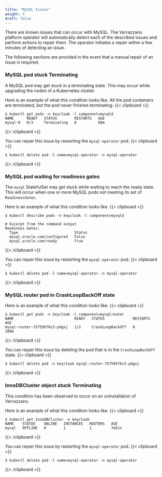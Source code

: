 ```yaml
---
title: "MySQL Issues"
weight: 4
draft: false
---
```


There are known issues that can occur with MySQL.  The Verrazzano platform operator will automatically detect each of the described issues and perform actions to repair them.  The operator initiates a repair within a few minutes of detecting an issue.  

The following sections are provided in the event that a manual repair of an issue is required.

### MySQL pod stuck Terminating
A MySQL pod may get stuck in a terminating state.  This may occur while upgrading the nodes of a Kubernetes cluster.

Here is an example of what this condition looks like.  All the pod containers are terminated, but the pod never finishes terminating.
{{< clipboard >}}
<div class="highlight">

```
$ kubectl get pods -n keycloak -l component=mysqld
NAME      READY   STATUS        RESTARTS   AGE
mysql-0   0/3     Terminating   0          60m
```
{{< /clipboard >}}
</div>


You can repair this issue by restarting the `mysql-operator` pod.
{{< clipboard >}}
<div class="highlight">

```
$ kubectl delete pod -l name=mysql-operator -n mysql-operator
```
{{< /clipboard >}}
</div>


### MySQL pod waiting for readiness gates
The `mysql` StatefulSet may get stuck while waiting to reach the ready state.  This will occur when one or more MySQL pods not meeting its set of `ReadinessGates`.

Here is an example of what this condition looks like.
{{< clipboard >}}
<div class="highlight">

```
$ kubectl describe pods -n keycloak -l component=mysqld
```
```
# Excerpt from the command output
Readiness Gates:
  Type                          Status
  mysql.oracle.com/configured   False
  mysql.oracle.com/ready        True
```
{{< /clipboard >}}
</div>

You can repair this issue by restarting the `mysql-operator` pod.
{{< clipboard >}}
<div class="highlight">

```
$ kubectl delete pod -l name=mysql-operator -n mysql-operator
```
{{< /clipboard >}}
</div>

### MySQL router pod in CrashLoopBackOff state

Here is an example of what this condition looks like.
{{< clipboard >}}
<div class="highlight">

```
$ kubectl get pods -n keycloak -l component=mysqlrouter
NAME                            READY   STATUS             RESTARTS   AGE
mysql-router-757595f6c5-pdgxj   1/2     CrashLoopBackOff   0          109m
```
{{< /clipboard >}}
</div>

You can repair this issue by deleting the pod that is in the `CrashLoopBackOff` state.
{{< clipboard >}}
<div class="highlight">

```
$ kubectl delete pod -n keycloak mysql-router-757595f6c5-pdgxj
```
{{< /clipboard >}}
</div>

### InnoDBCluster object stuck Terminating
This condition has been observed to occur on an uninstallation of Verrazzano.

Here is an example of what this condition looks like.
{{< clipboard >}}
<div class="highlight">

```
$ kubectl get InnoDBCluster -n keycloak
NAME    STATUS    ONLINE   INSTANCES   ROUTERS   AGE
mysql   OFFLINE   0        1           1         7m51s
```
{{< /clipboard >}}
</div>

You can repair this issue by restarting the `mysql-operator` pod.
{{< clipboard >}}
<div class="highlight">

```
$ kubectl delete pod -l name=mysql-operator -n mysql-operator
```
{{< /clipboard >}}
</div>

